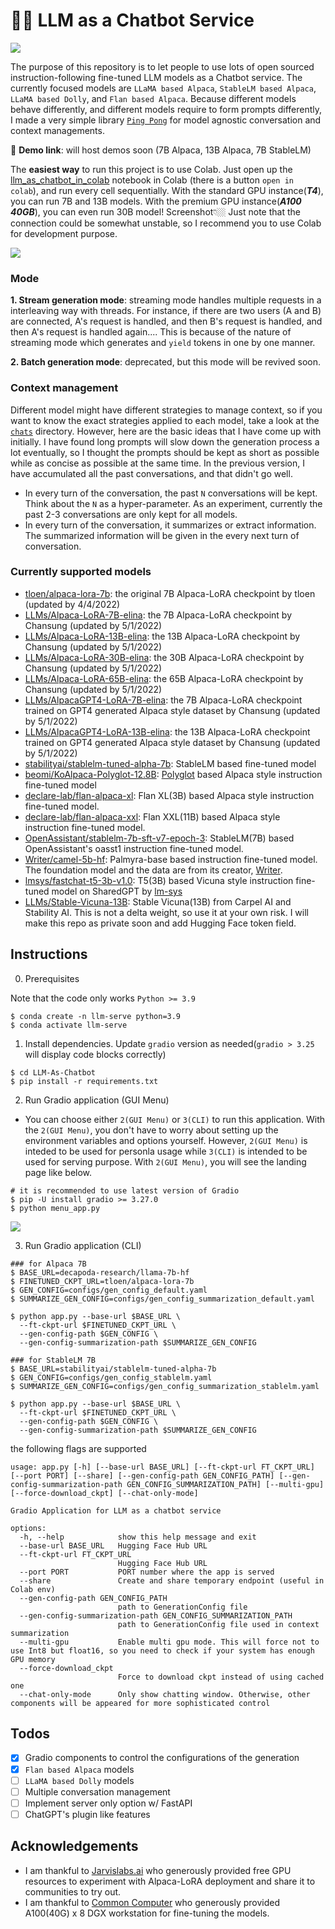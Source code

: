 # 💬🚀 LLM as a Chatbot Service

![](https://github.com/deep-diver/LLM-As-Chatbot/blob/main/assets/preview.png?raw=true)

The purpose of this repository is to let people to use lots of open sourced instruction-following fine-tuned LLM models as a Chatbot service. The currently focused models are `LLaMA based Alpaca`, `StableLM based Alpaca`, `LLaMA based Dolly`, and `Flan based Alpaca`. Because different models behave differently, and different models require to form prompts differently, I made a very simple library [`Ping Pong`](https://github.com/deep-diver/PingPong) for model agnostic conversation and context managements.

🔗 **Demo link**: will host demos soon (7B Alpaca, 13B Alpaca, 7B StableLM)

The **easiest way** to run this project is to use Colab. Just open up the [llm_as_chatbot_in_colab](https://github.com/deep-diver/Alpaca-LoRA-Serve/blob/main/notebooks/llm_as_chatbot_in_colab.ipynb) notebook in Colab (there is a button `open in colab`), and run every cell sequentially. With the standard GPU instance(___T4___), you can run 7B and 13B models. With the premium GPU instance(___A100 40GB___), you can even run 30B model! Screenshot👇🏼 Just note that the connection could be somewhat unstable, so I recommend you to use Colab for development purpose.

![](https://i.ibb.co/hZ3771L/Screen-Shot-2023-03-22-at-9-36-15-PM.png)

### Mode

**1. Stream generation mode**: streaming mode handles multiple requests in a interleaving way with threads. For instance, if there are two users (A and B) are connected, A's request is handled, and then B's request is handled, and then A's request is handled again.... This is because of the nature of streaming mode which generates and `yield` tokens in one by one manner. 

**2. Batch generation mode**: deprecated, but this mode will be revived soon.

### Context management

Different model might have different strategies to manage context, so if you want to know the exact strategies applied to each model, take a look at the [`chats`](https://github.com/deep-diver/LLM-As-Chatbot/tree/main/chats) directory. However, here are the basic ideas that I have come up with initially. I have found long prompts will slow down the generation process a lot eventually, so I thought the prompts should be kept as short as possible while as concise as possible at the same time. In the previous version, I have accumulated all the past conversations, and that didn't go well.

- In every turn of the conversation, the past `N` conversations will be kept. Think about the `N` as a hyper-parameter. As an experiment, currently the past 2-3 conversations are only kept for all models.
- In every turn of the conversation, it summarizes or extract information. The summarized information will be given in the every next turn of conversation.

### Currently supported models
  - [tloen/alpaca-lora-7b](https://huggingface.co/tloen/alpaca-lora-7b): the original 7B Alpaca-LoRA checkpoint by tloen (updated by 4/4/2022)
  - [LLMs/Alpaca-LoRA-7B-elina](https://huggingface.co/LLMs/Alpaca-LoRA-7B-elina): the 7B Alpaca-LoRA checkpoint by Chansung (updated by 5/1/2022)
  - [LLMs/Alpaca-LoRA-13B-elina](https://huggingface.co/LLMs/Alpaca-LoRA-13B-elina): the 13B Alpaca-LoRA checkpoint by Chansung (updated by 5/1/2022)
  - [LLMs/Alpaca-LoRA-30B-elina](https://huggingface.co/LLMs/Alpaca-LoRA-30B-elina): the 30B Alpaca-LoRA checkpoint by Chansung (updated by 5/1/2022)
  - [LLMs/Alpaca-LoRA-65B-elina](https://huggingface.co/LLMs/Alpaca-LoRA-65B-elina): the 65B Alpaca-LoRA checkpoint by Chansung (updated by 5/1/2022)
  - [LLMs/AlpacaGPT4-LoRA-7B-elina](https://huggingface.co/LLMs/AlpacaGPT4-LoRA-7B-elina): the 7B Alpaca-LoRA checkpoint trained on GPT4 generated Alpaca style dataset by Chansung (updated by 5/1/2022)
  - [LLMs/AlpacaGPT4-LoRA-13B-elina](https://huggingface.co/LLMs/AlpacaGPT4-LoRA-13B-elina): the 13B Alpaca-LoRA checkpoint trained on GPT4 generated Alpaca style dataset by Chansung (updated by 5/1/2022)
  - [stabilityai/stablelm-tuned-alpha-7b](https://huggingface.co/stabilityai/stablelm-tuned-alpha-7b): StableLM based fine-tuned model
  - [beomi/KoAlpaca-Polyglot-12.8B](https://huggingface.co/beomi/KoAlpaca-Polyglot-12.8B): [Polyglot](https://github.com/EleutherAI/polyglot) based Alpaca style instruction fine-tuned model
  - [declare-lab/flan-alpaca-xl](https://huggingface.co/declare-lab/flan-alpaca-xl): Flan XL(3B) based Alpaca style instruction fine-tuned model.
  - [declare-lab/flan-alpaca-xxl](https://huggingface.co/declare-lab/flan-alpaca-xxl): Flan XXL(11B) based Alpaca style instruction fine-tuned model.
  - [OpenAssistant/stablelm-7b-sft-v7-epoch-3](https://huggingface.co/OpenAssistant/stablelm-7b-sft-v7-epoch-3): StableLM(7B) based OpenAssistant's oasst1 instruction fine-tuned model.
  - [Writer/camel-5b-hf](https://huggingface.co/Writer/camel-5b-hf): Palmyra-base based instruction fine-tuned model. The foundation model and the data are from its creator, [Writer](https://dev.writer.com).
  - [lmsys/fastchat-t5-3b-v1.0](https://huggingface.co/lmsys/fastchat-t5-3b-v1.0): T5(3B) based Vicuna style instruction fine-tuned model on SharedGPT by [lm-sys](https://github.com/lm-sys/FastChat) 
  - [LLMs/Stable-Vicuna-13B](https://huggingface.co/LLMs/Stable-Vicuna-13B): Stable Vicuna(13B) from Carpel AI and Stability AI. This is not a delta weight, so use it at your own risk. I will make this repo as private soon and add Hugging Face token field.
  
## Instructions

0. Prerequisites

Note that the code only works `Python >= 3.9`

```console
$ conda create -n llm-serve python=3.9
$ conda activate llm-serve
```

1. Install dependencies. Update `gradio` version as needed(`gradio > 𝟹.𝟸𝟻` will display code blocks correctly)
```console
$ cd LLM-As-Chatbot
$ pip install -r requirements.txt
```

2. Run Gradio application (GUI Menu)

  - You can choose either `2(GUI Menu)` or `3(CLI)` to run this application. With the `2(GUI Menu)`, you don't have to worry about setting up the environment variables and options yourself. However, `2(GUI Menu)` is inteded to be used for personla usage while `3(CLI)` is intended to be used for serving purpose. With `2(GUI Menu)`, you will see the landing page like below.

```console
# it is recommended to use latest version of Gradio
$ pip -U install gradio >= 3.27.0
$ python menu_app.py
```

![](https://github.com/deep-diver/LLM-As-Chatbot/blob/main/assets/guimode_preview.gif?raw=true)

3. Run Gradio application (CLI)
```console
### for Alpaca 7B 
$ BASE_URL=decapoda-research/llama-7b-hf
$ FINETUNED_CKPT_URL=tloen/alpaca-lora-7b
$ GEN_CONFIG=configs/gen_config_default.yaml
$ SUMMARIZE_GEN_CONFIG=configs/gen_config_summarization_default.yaml

$ python app.py --base-url $BASE_URL \
  --ft-ckpt-url $FINETUNED_CKPT_URL \
  --gen-config-path $GEN_CONFIG \
  --gen-config-summarization-path $SUMMARIZE_GEN_CONFIG
  
### for StableLM 7B   
$ BASE_URL=stabilityai/stablelm-tuned-alpha-7b
$ GEN_CONFIG=configs/gen_config_stablelm.yaml
$ SUMMARIZE_GEN_CONFIG=configs/gen_config_summarization_stablelm.yaml

$ python app.py --base-url $BASE_URL \
  --ft-ckpt-url $FINETUNED_CKPT_URL \
  --gen-config-path $GEN_CONFIG \
  --gen-config-summarization-path $SUMMARIZE_GEN_CONFIG
```

the following flags are supported

```console
usage: app.py [-h] [--base-url BASE_URL] [--ft-ckpt-url FT_CKPT_URL] [--port PORT] [--share] [--gen-config-path GEN_CONFIG_PATH] [--gen-config-summarization-path GEN_CONFIG_SUMMARIZATION_PATH] [--multi-gpu] [--force-download_ckpt] [--chat-only-mode]

Gradio Application for LLM as a chatbot service

options:
  -h, --help            show this help message and exit
  --base-url BASE_URL   Hugging Face Hub URL
  --ft-ckpt-url FT_CKPT_URL
                        Hugging Face Hub URL
  --port PORT           PORT number where the app is served
  --share               Create and share temporary endpoint (useful in Colab env)
  --gen-config-path GEN_CONFIG_PATH
                        path to GenerationConfig file
  --gen-config-summarization-path GEN_CONFIG_SUMMARIZATION_PATH
                        path to GenerationConfig file used in context summarization
  --multi-gpu           Enable multi gpu mode. This will force not to use Int8 but float16, so you need to check if your system has enough GPU memory
  --force-download_ckpt
                        Force to download ckpt instead of using cached one
  --chat-only-mode      Only show chatting window. Otherwise, other components will be appeared for more sophisticated control
```

## Todos

- [X] Gradio components to control the configurations of the generation
- [X] `Flan based Alpaca` models
- [ ] `LLaMA based Dolly` models
- [ ] Multiple conversation management
- [ ] Implement server only option w/ FastAPI
- [ ] ChatGPT's plugin like features

## Acknowledgements

- I am thankful to [Jarvislabs.ai](https://jarvislabs.ai/) who generously provided free GPU resources to experiment with Alpaca-LoRA deployment and share it to communities to try out.
- I am thankful to [Common Computer](https://comcom.ai/ko/) who generously provided A100(40G) x 8 DGX workstation for fine-tuning the models.
